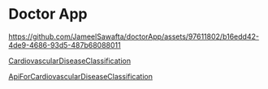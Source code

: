 # Doctor App



https://github.com/JameelSawafta/doctorApp/assets/97611802/b16edd42-4de9-4686-93d5-487b68088011




[CardiovascularDiseaseClassification](https://github.com/JameelSawafta/CardiovascularDiseaseClassification)

[ApiForCardiovascularDiseaseClassification](https://github.com/JameelSawafta/ApiForCardiovascularDiseaseClassification)






